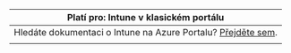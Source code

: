|Platí pro: Intune v klasickém portálu |
|--|
|Hledáte dokumentaci o Intune na Azure Portalu? [Přejděte sem](/intune/what-is-intune).|
| |
